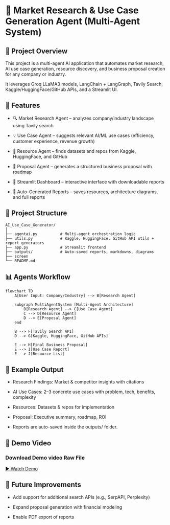 # 🤖 Market Research & Use Case Generation Agent (Multi-Agent System)

## 📌 Project Overview
This project is a multi-agent AI application that automates market research, AI use case generation, resource discovery, and business proposal creation for any company or industry.

It leverages Groq LLaMA3 models, LangChain + LangGraph, Tavily Search, Kaggle/HuggingFace/GitHub APIs, and a Streamlit UI.

## 🚀 Features

- 🔍 Market Research Agent – analyzes company/industry landscape using Tavily search

- 💡 Use Case Agent – suggests relevant AI/ML use cases (efficiency, customer experience, revenue growth)

- 📂 Resource Agent – finds datasets and repos from Kaggle, HuggingFace, and GitHub

- 📝 Proposal Agent – generates a structured business proposal with roadmap

- 🎨 Streamlit Dashboard – interactive interface with downloadable reports

- 📑 Auto-Generated Reports – saves resources, architecture diagrams, and full reports

## 📁 Project Structure
```
AI_Use_Case_Generator/
│
├── agentai.py          # Multi-agent orchestration logic
├── utils.py            # Kaggle, HuggingFace, GitHub API utils + report generators
├── app.py              # Streamlit frontend
├── outputs/            # Auto-saved reports, markdowns, diagrams
├── screen
└── README.md
```
## 📊 Agents Workflow

```mermaid
flowchart TD
    A[User Input: Company/Industry] --> B[Research Agent]
    
    subgraph MultiAgentSystem [Multi-Agent Architecture]
        B[Research Agent] --> C[Use Case Agent]
        C --> D[Resource Agent]
        D --> E[Proposal Agent]
    end

    B --> F[Tavily Search API]
    D --> G[Kaggle, HuggingFace, GitHub APIs]
    
    E --> H[Final Business Proposal]
    E --> I[Use Case Report]
    E --> J[Resource List]
```

## 📑 Example Output

- Research Findings: Market & competitor insights with citations

- AI Use Cases: 2–3 concrete use cases with problem, tech, benefits, complexity

- Resources: Datasets & repos for implementation

- Proposal: Executive summary, roadmap, ROI

- Reports are auto-saved inside the outputs/ folder.


## 🎥 Demo Video
### Download Demo video Raw File 

[▶️ Watch Demo](screen/META1.mp4)


## 🔮 Future Improvements

- Add support for additional search APIs (e.g., SerpAPI, Perplexity)

- Expand proposal generation with financial modeling

- Enable PDF export of reports
